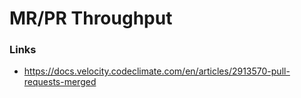 # MR/PR Throughput 

### Links

* https://docs.velocity.codeclimate.com/en/articles/2913570-pull-requests-merged
